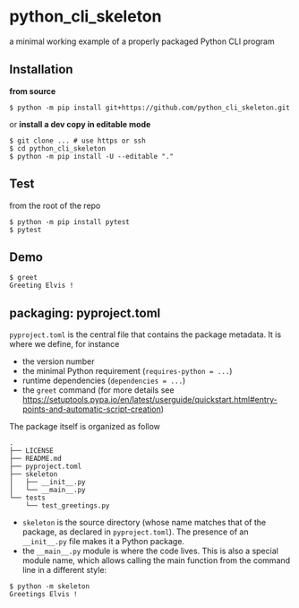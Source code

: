 # python_cli_skeleton
a minimal working example of a properly packaged Python CLI program



## Installation

**from source**
```shell
$ python -m pip install git+https://github.com/python_cli_skeleton.git
```

or 
**install a dev copy in editable mode**
```shell
$ git clone ... # use https or ssh
$ cd python_cli_skeleton
$ python -m pip install -U --editable "."
```


## Test

from the root of the repo
```shell
$ python -m pip install pytest
$ pytest
```


## Demo

```shell
$ greet
Greeting Elvis !
```


## packaging: pyproject.toml

`pyproject.toml` is the central file that contains the package metadata.
It is where we define, for instance
- the version number
- the minimal Python requirement (`requires-python = ...`)
- runtime dependencies (`dependencies = ...`)
- the `greet` command (for more details see https://setuptools.pypa.io/en/latest/userguide/quickstart.html#entry-points-and-automatic-script-creation)


The package itself is organized as follow
```
.
├── LICENSE
├── README.md
├── pyproject.toml
├── skeleton
│   ├── __init__.py
│   └── __main__.py
└── tests
    └── test_greetings.py
```

- `skeleton` is the source directory (whose name matches that of the package, as declared in `pyproject.toml`). The presence of an `__init__.py` file makes it a Python package.
- the `__main__.py` module is where the code lives. This is also a special module name, which allows calling the main function from the command line in a different style:
```
$ python -m skeleton
Greetings Elvis !
```
